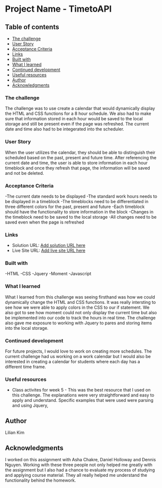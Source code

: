 # Project Name - TimetoAPI

## Table of contents

  - [The challenge](#the-challenge)
  - [User Story](#user-story)
  - [Acceptance Criteria](#acceptance-criteria)
  - [Links](#links)
  - [Built with](#built-with)
  - [What I learned](#what-i-learned)
  - [Continued development](#continued-development)
  - [Useful resources](#useful-resources)
- [Author](#author)
- [Acknowledgments](#acknowledgments)


### The challenge
The challenge was to use create a calendar that would dynamically display the HTML and CSS functions for a 8 hour schedule. We also had to make sure that information stored in each hour would be saved to the local storage and still be present even if the page was refreshed. The current date and time also had to be integerated into the scheduler.

### User Story
When the user utilizes the calendar, they should be able to distinguish their scheduled based on the past, present and future time. After referencing the current date and time, the user is able to store information in each hour timeblock and once they refresh that page, the information will be saved and not be deleted.

### Acceptance Criteria
-The current date needs to be displayed
-The standard work hours needs to be displayed in a timeblock
-The timeblocks need to be differentiated in three different colors for the past, present and future
-Each timeblock should have the functionality to store information in the block
-Changes in the timeblock need to be saved to the local storage
-All changes need to be saved even when the page is refreshed

### Links

- Solution URL: [Add solution URL here](https://your-solution-url.com)
- Live Site URL: [Add live site URL here](https://your-live-site-url.com)


### Built with

-HTML
-CSS
-Jquery
-Moment
-Javascript

### What I learned

What I learned from this challenge was seeing firsthand was how we could dynamically change the HTML and CSS functions. It was really intersting to see how we were able to apply colors in the CSS to our if statement. We also got to see how moment could not only display the current time but also be implemented into our code to track the hours in real time. The challenge also gave me exposure to working with Jquery to pares and storing items into the local storage. 

### Continued development

For future projects, I would love to work on creating more schedules. The current challenge had us working on a work calendar but I would also be interested in creating a calendar for students where each day has a different time frame. 

### Useful resources

- Class activites for week 5 - This was the best resource that I used on this challenge. The explanations were very straightforward and easy to apply and understand. Specific examples that were used were parsing and using Jquery,


## Author
Lilian Kim

## Acknowledgments
I worked on this assignment with Asha Chakre, Daniel Holloway and Dennis Nguyen.
Working with these three people not only helped me greatly with the assignment but I also had a chance to evaluate my process of studying and applying course material. They all really helped me understand the functionality behind the homework.